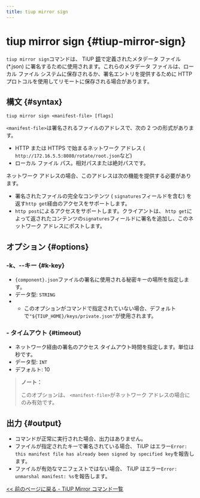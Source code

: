 ```yaml
---
title: tiup mirror sign
---
```


# tiup mirror sign {#tiup-mirror-sign}

`tiup mirror sign`コマンドは、 TiUP [<a href="/tiup/tiup-mirror-reference.md">鏡</a>](/tiup/tiup-mirror-reference.md)で定義されたメタデータ ファイル (*.json) に署名するために使用されます。これらのメタデータ ファイルは、ローカル ファイル システムに保存されるか、署名エントリを提供するために HTTP プロトコルを使用してリモートに保存される場合があります。

## 構文 {#syntax}

```shell
tiup mirror sign <manifest-file> [flags]
```

`<manifest-file>`は署名されるファイルのアドレスで、次の 2 つの形式があります。

-   HTTP または HTTPS で始まるネットワーク アドレス ( `http://172.16.5.5:8080/rotate/root.json`など)
-   ローカル ファイル パス。相対パスまたは絶対パスです。

ネットワーク アドレスの場合、このアドレスは次の機能を提供する必要があります。

-   署名されたファイルの完全なコンテンツ ( `signatures`フィールドを含む) を返す`http get`経由のアクセスをサポートします。
-   `http post`によるアクセスをサポートします。クライアントは、 `http get`によって返されたコンテンツの`signatures`フィールドに署名を追加し、このネットワーク アドレスにポストします。

## オプション {#options}

### -k、--キー {#k-key}

-   `{component}.json`ファイルの署名に使用される秘密キーの場所を指定します。
-   データ型: `STRING`
-   -   このオプションがコマンドで指定されていない場合、デフォルトで`"${TIUP_HOME}/keys/private.json"`が使用されます。

### - タイムアウト {#timeout}

-   ネットワーク経由の署名のアクセス タイムアウト時間を指定します。単位は秒です。
-   データ型: `INT`
-   デフォルト: 10

> **ノート：**
>
> このオプションは、 `<manifest-file>`がネットワーク アドレスの場合にのみ有効です。

## 出力 {#output}

-   コマンドが正常に実行された場合、出力はありません。
-   ファイルが指定されたキーで署名されている場合、 TiUP はエラー`Error: this manifest file has already been signed by specified key`を報告します。
-   ファイルが有効なマニフェストではない場合、 TiUP はエラー`Error: unmarshal manifest: %s`を報告します。

[<a href="/tiup/tiup-command-mirror.md#command-list">&lt;&lt; 前のページに戻る - TiUP Mirror コマンド一覧</a>](/tiup/tiup-command-mirror.md#command-list)
